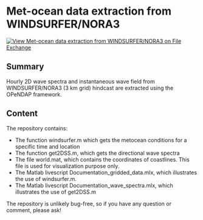 # Met-ocean data extraction from WINDSURFER/NORA3

[![View Met-ocean data extraction from WINDSURFER/NORA3 on File Exchange](https://www.mathworks.com/matlabcentral/images/matlab-file-exchange.svg)](https://se.mathworks.com/matlabcentral/fileexchange/103055-met-ocean-data-extraction-from-windsurfer-nora3)

## Summary
Hourly 2D wave spectra and instantaneous wave field from WINDSURFER/NORA3 (3 km grid) hindcast are extracted using the OPeNDAP framework.

## Content
The repository contains:
  - The function windsurfer.m which gets the metocean conditions for a specific time and location
  - The function get2DSS.m, which gets the directional wave spectra 
  - The file world.mat, which contains the coordinates of coastlines. This file is used for visualization purpose only.
  -  The Matlab livescript Documentation_gridded_data.mlx, which illustrates the use of windsurfer.m.
  -  The Matlab livescript Documentation_wave_spectra.mlx, which illustrates the use of get2DSS.m

The repository is unlikely bug-free, so if you have any question or comment, please ask!
